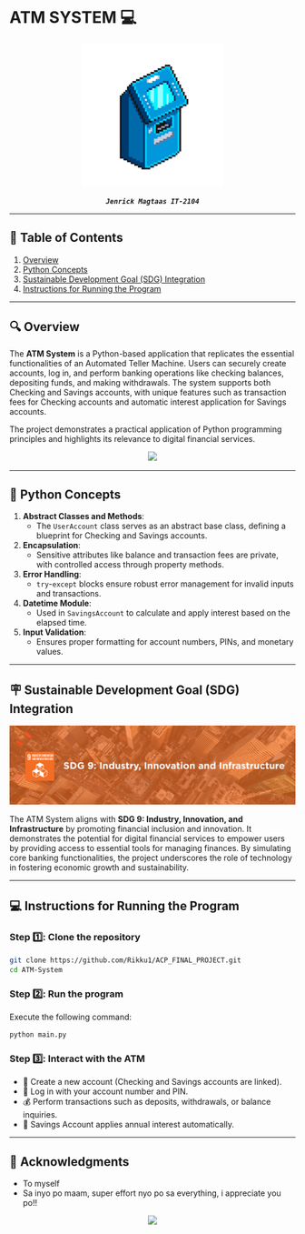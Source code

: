 # ATM SYSTEM 💻

<p align="center">
  <a href="https://github.com/Rikku1/ACP_FINAL_PROJECT.git">
    <img alt="ATM SYSTEM" title="ATM SYSTEM" src="atm (1).png" width="250">
  </a>
</p>

<p align="center">
  <i><b><code>Jenrick Magtaas IT-2104</code></b></i>
</p>

---

## 📖 Table of Contents
1. [Overview](#-overview)
2. [Python Concepts](#-python-concepts)
3. [Sustainable Development Goal (SDG) Integration](#-sustainable-development-goal-sdg-integration)
4. [Instructions for Running the Program](#-instructions-for-running-the-program)

---

## 🔍 Overview
The **ATM System** is a Python-based application that replicates the essential functionalities of an Automated Teller Machine. Users can securely create accounts, log in, and perform banking operations like checking balances, depositing funds, and making withdrawals. The system supports both Checking and Savings accounts, with unique features such as transaction fees for Checking accounts and automatic interest application for Savings accounts.

The project demonstrates a practical application of Python programming principles and highlights its relevance to digital financial services.

<p align="center">
  <img src="https://media.giphy.com/media/AslZw11iNXkkx33XZM/giphy.gif" width="300">
</p>

---

## 🧰 Python Concepts
1. **Abstract Classes and Methods**:
   - The `UserAccount` class serves as an abstract base class, defining a blueprint for Checking and Savings accounts.
2. **Encapsulation**:
   - Sensitive attributes like balance and transaction fees are private, with controlled access through property methods.
3. **Error Handling**:
   - `try`-`except` blocks ensure robust error management for invalid inputs and transactions.
4. **Datetime Module**:
   - Used in `SavingsAccount` to calculate and apply interest based on the elapsed time.
5. **Input Validation**:
   - Ensures proper formatting for account numbers, PINs, and monetary values.

---

## 🪧 Sustainable Development Goal (SDG) Integration
<p align="center">
  <img src="SDG_9.png" width="1000">
</p>

The ATM System aligns with **SDG 9: Industry, Innovation, and Infrastructure** by promoting financial inclusion and innovation. It demonstrates the potential for digital financial services to empower users by providing access to essential tools for managing finances. By simulating core banking functionalities, the project underscores the role of technology in fostering economic growth and sustainability.

---

## 💻 Instructions for Running the Program
### Step 1️⃣: Clone the repository
```bash
git clone https://github.com/Rikku1/ACP_FINAL_PROJECT.git
cd ATM-System
```

### Step 2️⃣: Run the program
Execute the following command:
```bash
python main.py
```

### Step 3️⃣: Interact with the ATM
- 📝 Create a new account (Checking and Savings accounts are linked).
- 🔑 Log in with your account number and PIN.
- 💰 Perform transactions such as deposits, withdrawals, or balance inquiries.
- 💸 Savings Account applies annual interest automatically.

---

## 🤝 Acknowledgments
- To myself
- Sa inyo po maam, super effort nyo po sa everything, i appreciate you po!!

<p align="center">
  <img src=https://media.giphy.com/media/LWLO9C72yPT7xYKhQg/giphy.gif?cid=ecf05e47am8vuimf6t7leb4osmrvqv0eoo4osrf6r73b8t6w&ep=v1_gifs_search&rid=giphy.gif&ct=g" width="500">
</p>
